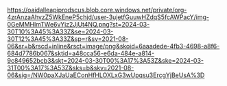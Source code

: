 https://oaidalleapiprodscus.blob.core.windows.net/private/org-4zrAnzaAhvzZ5WkEneP5chjd/user-3ujetfGuuwHZdqS5fcAWPacY/img-0GeMMHlmTWe6vYjz2JjUt4NQ.png?st=2024-03-30T10%3A45%3A33Z&se=2024-03-30T12%3A45%3A33Z&sp=r&sv=2021-08-06&sr=b&rscd=inline&rsct=image/png&skoid=6aaadede-4fb3-4698-a8f6-684d7786b067&sktid=a48cca56-e6da-484e-a814-9c849652bcb3&skt=2024-03-30T00%3A17%3A53Z&ske=2024-03-31T00%3A17%3A53Z&sks=b&skv=2021-08-06&sig=/NW0paXJaUaEConHfHLOXLxG3wUpqsu3ErcgYjBeUsA%3D